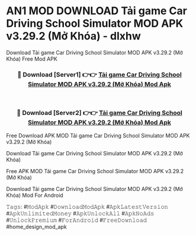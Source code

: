 # AN1 MOD DOWNLOAD Tải game Car Driving School Simulator MOD APK v3.29.2 (Mở Khóa) - dlxhw
Download Tải game Car Driving School Simulator MOD APK v3.29.2 (Mở Khóa) Free Mod APK

<div align="center">
<h3>🔴 Download [Server1] 👉👉 <a href="https://apk-comot.site?title=Tải_game_Car_Driving_School_Simulator_MOD_APK_v3.29.2_(Mở_Khóa)">Tải game Car Driving School Simulator MOD APK v3.29.2 (Mở Khóa) Mod Apk</a></h3><br>

<h3>🔴 Download [Server2] 👉👉 <a href="https://apk-comot.site?title=Tải_game_Car_Driving_School_Simulator_MOD_APK_v3.29.2_(Mở_Khóa)">Tải game Car Driving School Simulator MOD APK v3.29.2 (Mở Khóa) Mod Apk</a></h3>
</div>


Free Download APK MOD Tải game Car Driving School Simulator MOD APK v3.29.2 (Mở Khóa)

Download Tải game Car Driving School Simulator MOD APK v3.29.2 (Mở Khóa) 

Free APK MOD Tải game Car Driving School Simulator MOD APK v3.29.2 (Mở Khóa) 

Download Tải game Car Driving School Simulator MOD APK v3.29.2 (Mở Khóa) Mod For Android

𝚃𝚊𝚐𝚜: #𝙼𝚘𝚍𝙰𝚙𝚔 #𝙳𝚘𝚠𝚗𝚕𝚘𝚊𝚍𝙼𝚘𝚍𝙰𝚙𝚔 #𝙰𝚙𝚔𝙻𝚊𝚝𝚎𝚜𝚝𝚅𝚎𝚛𝚜𝚒𝚘𝚗 #𝙰𝚙𝚔𝚄𝚗𝚕𝚒𝚖𝚒𝚝𝚎𝚍𝙼𝚘𝚗𝚎𝚢 #𝙰𝚙𝚔𝚄𝚗𝚕𝚘𝚌𝚔𝙰𝚕𝚕 #𝙰𝚙𝚔𝙽𝚘𝙰𝚍𝚜 #𝚄𝚗𝚕𝚘𝚌𝚔𝙿𝚛𝚎𝚖𝚒𝚞𝚖 #𝙵𝚘𝚛𝙰𝚗𝚍𝚛𝚘𝚒𝚍 #𝙵𝚛𝚎𝚎𝙳𝚘𝚠𝚗𝚕𝚘𝚊𝚍 #home_design_mod_apk
